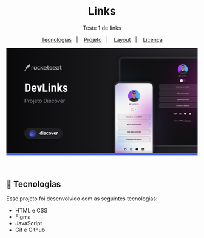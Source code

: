 <h1 align="center"> Links </h1>

<p align="center">
Teste 1 de links
</p>

<p align="center">
  <a href="#-tecnologias">Tecnologias</a>&nbsp;&nbsp;&nbsp;|&nbsp;&nbsp;&nbsp;
  <a href="#-projeto">Projeto</a>&nbsp;&nbsp;&nbsp;|&nbsp;&nbsp;&nbsp;
  <a href="#-layout">Layout</a>&nbsp;&nbsp;&nbsp;|&nbsp;&nbsp;&nbsp;
  <a href="#memo-licença">Licença</a>
</p>

<p align="center">
  <img alt="capa" src="./assets/Cover.png">
</p>

<br>

## 🚀 Tecnologias

Esse projeto foi desenvolvido com as seguintes tecnologias:

- HTML e CSS
- Figma
- JavaScript
- Git e Github

